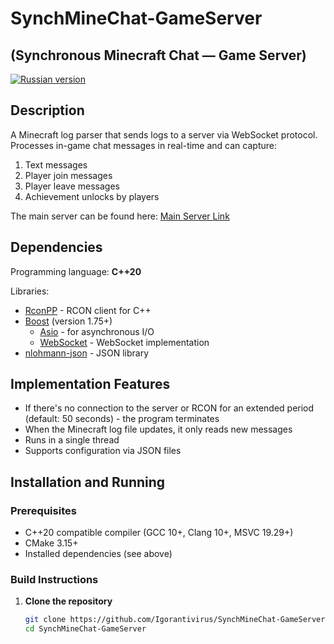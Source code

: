 # SynchMineChat-GameServer
## (Synchronous Minecraft Chat — Game Server)

[![Russian version](https://img.shields.io/badge/Russian%20version-blue)](README_RU.md)

## Description

A Minecraft log parser that sends logs to a server via WebSocket protocol. 
Processes in-game chat messages in real-time and can capture:
1) Text messages
2) Player join messages
3) Player leave messages
4) Achievement unlocks by players

The main server can be found here: [Main Server Link](https://github.com/Igorantivirus/SynchMineChat-MainServer)

## Dependencies

Programming language: **C++20**

Libraries:
* [RconPP](https://github.com/JBakamovic/rconpp) - RCON client for C++
* [Boost](https://www.boost.org/) (version 1.75+)
  * [Asio](https://www.boost.org/doc/libs/release/doc/html/boost_asio.html) - for asynchronous I/O
  * [WebSocket](https://www.boost.org/doc/libs/release/libs/beast/doc/html/beast/using_websocket.html) - WebSocket implementation
* [nlohmann-json](https://github.com/nlohmann/json) - JSON library

## Implementation Features

* If there's no connection to the server or RCON for an extended period (default: 50 seconds) - the program terminates
* When the Minecraft log file updates, it only reads new messages
* Runs in a single thread
* Supports configuration via JSON files

## Installation and Running

### Prerequisites
* C++20 compatible compiler (GCC 10+, Clang 10+, MSVC 19.29+)
* CMake 3.15+
* Installed dependencies (see above)

### Build Instructions

1. **Clone the repository**
   ```sh
   git clone https://github.com/Igorantivirus/SynchMineChat-GameServer
   cd SynchMineChat-GameServer
   ```
